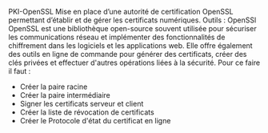 PKI-OpenSSL
Mise en place d’une autorité de certification OpenSSL permettant d’établir et de gérer les certificats numériques.
Outils : OpenSSl
OpenSSL est une bibliothèque open-source souvent utilisée pour sécuriser les communications réseau et implémenter des fonctionnalités de chiffrement dans les logiciels et les applications 
web. Elle offre également des outils en ligne de commande pour générer des certificats, créer des clés privées et effectuer 
d'autres opérations liées à la sécurité.
Pour ce faire il faut : 
- Créer la paire racine 
- Créer la paire intermédiaire 
- Signer les certificats serveur et client 
- Créer la liste de révocation de certificats
- Créer le Protocole d'état du certificat en ligne
